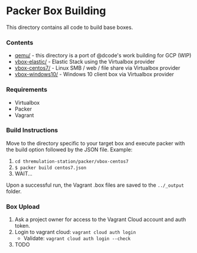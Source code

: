 # Packer Box Building

This directory contains all code to build base boxes.

### Contents

- [qemu/](./qemu) - this directory is a port of @dcode's work building for GCP (WIP) 
- [vbox-elastic/](./vbox-elastic) - Elastic Stack using the Virtualbox provider
- [vbox-centos7/](./vbox-centos7) - Linux SMB / web / file share via Virtualbox provider
- [vbox-windows10/](./vbox-windows10) - Windows 10 client box via Virtualbox provider



### Requirements

- Virtualbox
- Packer
- Vagrant


### Build Instructions

Move to the directory specific to your target box and execute packer with the build 
option followed by the JSON file. Example:  

1. `cd thremulation-station/packer/vbox-centos7`
2. `$ packer build centos7.json`
3. WAIT...

Upon a successful run, the Vagrant .box files are saved to the `../_output` folder.


### Box Upload

1. Ask a project owner for access to the Vagrant Cloud account and auth token.
2. Login to vagrant cloud: `vagrant cloud auth login`
    - Validate: `vagrant cloud auth login --check`
3. TODO
